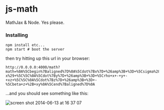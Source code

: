 js-math
=======

MathJax &amp; Node. Yes please.

### Installing

```
npm install etc...
npm start # boot the server
```

then try hitting up this url in your browser:

```
http://0.0.0.0:4000/math?math=%0A%5Cbegin%7Baligned%7D%0A%5Cdot%7Bx%7D+%26amp%3B+%3D+%5Csigma%28y-x%29+%5C%5C%0A%5Cdot%7By%7D+%26amp%3B+%3D+%5Crho+x+-+y+-+xz+%5C%5C%0A%5Cdot%7Bz%7D+%26amp%3B+%3D+-%5Cbeta+z+%2B+xy%0A%5Cend%7Baligned%7D%0A
```

...and you should see something like this:

![screen shot 2014-06-13 at 16 37 07](https://cloud.githubusercontent.com/assets/4483/3275996/ec9bfe6c-f342-11e3-950b-6cfea655f7d6.png)
